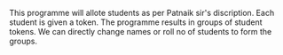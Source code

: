 This programme will allote students as per Patnaik sir's discription. 
Each student is given a token. The programme results in groups of student tokens. 
We can directly change names or roll no of students to form the groups.
